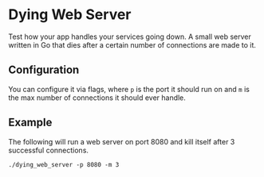 Dying Web Server
==============

Test how your app handles your services going down. A small web server written in Go that dies after a certain number of connections are made to it.

Configuration
-------------

You can configure it via flags, where `p` is the port it should run on and `m` is the max number of connections it should ever handle.

Example
------

The following will run a web server on port 8080 and kill itself after 3 successful connections.

```
./dying_web_server -p 8080 -m 3
```

